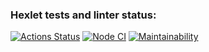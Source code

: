 ### Hexlet tests and linter status:
[![Actions Status](https://github.com/256sha9gag/frontend-bootcamp-project-12/workflows/hexlet-check/badge.svg)](https://github.com/256sha9gag/frontend-bootcamp-project-12/actions)
[![Node CI](https://github.com/256sha9gag/frontend-bootcamp-project-12/actions/workflows/node_CI.yml/badge.svg?event=push)](https://github.com/256sha9gag/frontend-bootcamp-project-12/actions/workflows/node_CI.yml)
[![Maintainability](https://api.codeclimate.com/v1/badges/1d81a60cec0d7e649a79/maintainability)](https://codeclimate.com/github/256sha9gag/frontend-bootcamp-project-12/maintainability)